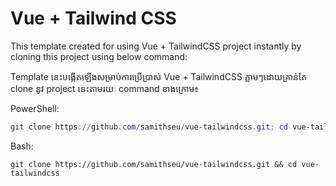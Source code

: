 # Vue + Tailwind CSS

This template created for using Vue + TailwindCSS project instantly by cloning this project using below command:

Template នេះបង្កើតឡើងសម្រាប់ការប្រើប្រាស់ Vue + TailwindCSS ភ្លាមៗដោយគ្រាន់តែ clone នូវ project នេះតាមរយៈ command ខាងក្រោម៖

PowerShell:

```powershell
git clone https://github.com/samithseu/vue-tailwindcss.git; cd vue-tailwindcss
```

Bash:

```shell
git clone https://github.com/samithseu/vue-tailwindcss.git && cd vue-tailwindcss
```
